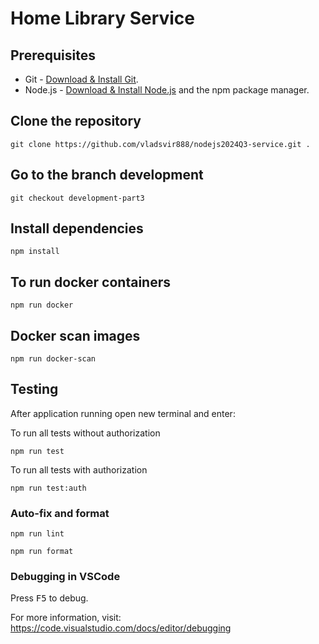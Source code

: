 # Home Library Service

## Prerequisites

- Git - [Download & Install Git](https://git-scm.com/downloads).
- Node.js - [Download & Install Node.js](https://nodejs.org/en/download/) and the npm package manager.

## Clone the repository

```
git clone https://github.com/vladsvir888/nodejs2024Q3-service.git .
```

## Go to the branch development

```
git checkout development-part3
```

## Install dependencies

```
npm install
```

## To run docker containers

```
npm run docker
```

## Docker scan images

```
npm run docker-scan
```

## Testing

After application running open new terminal and enter:

To run all tests without authorization

```
npm run test
```

To run all tests with authorization

```
npm run test:auth
```

### Auto-fix and format

```
npm run lint
```

```
npm run format
```

### Debugging in VSCode

Press <kbd>F5</kbd> to debug.

For more information, visit: https://code.visualstudio.com/docs/editor/debugging
